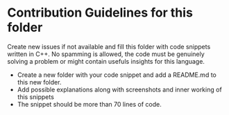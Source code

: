 # Contribution Guidelines for this folder

Create new issues if not available and fill this folder with code snippets written in C++. No spamming is allowed, the code must be genuinely solving a problem or might contain usefuls insights for this language.


- Create a new folder with your code snippet and add a README.md to this new folder.
- Add possible explanations along with screenshots and inner working of this snippets
- The snippet should be more than 70 lines of code.
